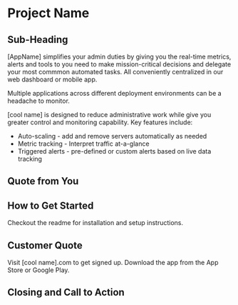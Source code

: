 # Project Name #

## Sub-Heading ##

[AppName] simplifies your admin duties by giving you the real-time metrics, alerts and tools to you need to make mission-critical decisions and delegate your most commmon automated tasks. All conveniently centralized in our web dashboard or mobile app.

Multiple applications across different deployment environments can be a headache to monitor.

[cool name] is designed to reduce administrative work while give you greater control and monitoring capability. Key features include:
- Auto-scaling - add and remove servers automatically as needed
- Metric tracking - Interpret traffic at-a-glance
- Triggered alerts - pre-defined or custom alerts based on live data tracking

## Quote from You ##

## How to Get Started ##
Checkout the readme for installation and setup instructions.

## Customer Quote ##
Visit [cool name].com to get signed up. Download the app from the App Store or Google Play.

## Closing and Call to Action ##
